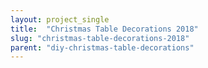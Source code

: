 ```yaml
---
layout: project_single
title:  "Christmas Table Decorations 2018"
slug: "christmas-table-decorations-2018"
parent: "diy-christmas-table-decorations"
---
```

 